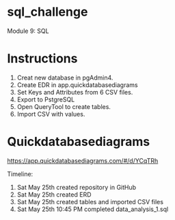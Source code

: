 # sql_challenge
Module 9: SQL

# Instructions
1. Creat new database in pgAdmin4.
2. Create EDR in app.quickdatabasediagrams
3. Set Keys and Attributes from 6 CSV files.
4. Export to PstgreSQL
5. Open QueryTool to create tables.
6. Import CSV with values.

# Quickdatabasediagrams
https://app.quickdatabasediagrams.com/#/d/YCqTRh

Timeline: 
1. Sat May 25th created repository in GitHub
2. Sat May 25th created ERD
3. Sat May 25th created tables and imported CSV files
4. Sat May 25th 10:45 PM completed data_analysis_1.sql
